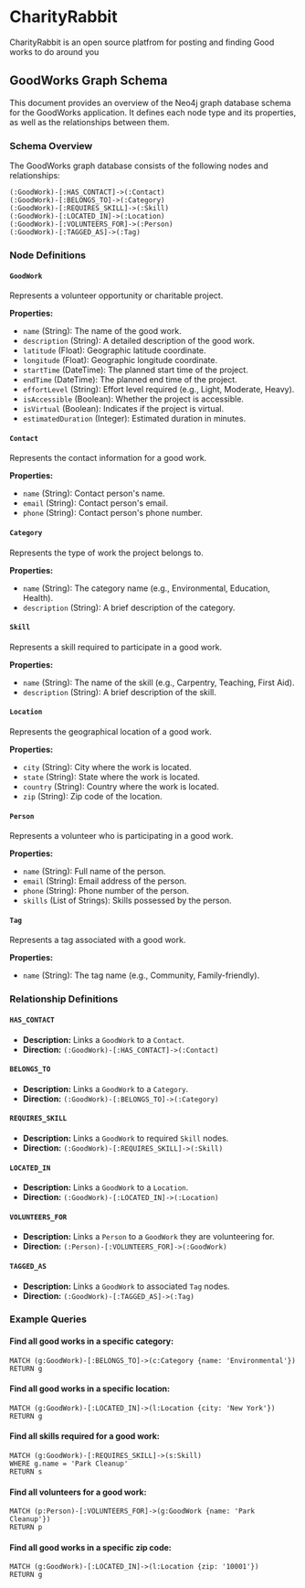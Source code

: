 # CharityRabbit
CharityRabbit is an open source platfrom for posting and finding Good works to do around you

## GoodWorks Graph Schema

This document provides an overview of the Neo4j graph database schema for the GoodWorks application. It defines each node type and its properties, as well as the relationships between them.

### Schema Overview
The GoodWorks graph database consists of the following nodes and relationships:

```plaintext
(:GoodWork)-[:HAS_CONTACT]->(:Contact)
(:GoodWork)-[:BELONGS_TO]->(:Category)
(:GoodWork)-[:REQUIRES_SKILL]->(:Skill)
(:GoodWork)-[:LOCATED_IN]->(:Location)
(:GoodWork)-[:VOLUNTEERS_FOR]->(:Person)
(:GoodWork)-[:TAGGED_AS]->(:Tag)
```

### Node Definitions

#### `GoodWork`
Represents a volunteer opportunity or charitable project.

**Properties:**
- `name` (String): The name of the good work.
- `description` (String): A detailed description of the good work.
- `latitude` (Float): Geographic latitude coordinate.
- `longitude` (Float): Geographic longitude coordinate.
- `startTime` (DateTime): The planned start time of the project.
- `endTime` (DateTime): The planned end time of the project.
- `effortLevel` (String): Effort level required (e.g., Light, Moderate, Heavy).
- `isAccessible` (Boolean): Whether the project is accessible.
- `isVirtual` (Boolean): Indicates if the project is virtual.
- `estimatedDuration` (Integer): Estimated duration in minutes.

#### `Contact`
Represents the contact information for a good work.

**Properties:**
- `name` (String): Contact person's name.
- `email` (String): Contact person's email.
- `phone` (String): Contact person's phone number.

#### `Category`
Represents the type of work the project belongs to.

**Properties:**
- `name` (String): The category name (e.g., Environmental, Education, Health).
- `description` (String): A brief description of the category.

#### `Skill`
Represents a skill required to participate in a good work.

**Properties:**
- `name` (String): The name of the skill (e.g., Carpentry, Teaching, First Aid).
- `description` (String): A brief description of the skill.

#### `Location`
Represents the geographical location of a good work.

**Properties:**
- `city` (String): City where the work is located.
- `state` (String): State where the work is located.
- `country` (String): Country where the work is located.
- `zip` (String): Zip code of the location.

#### `Person`
Represents a volunteer who is participating in a good work.

**Properties:**
- `name` (String): Full name of the person.
- `email` (String): Email address of the person.
- `phone` (String): Phone number of the person.
- `skills` (List of Strings): Skills possessed by the person.

#### `Tag`
Represents a tag associated with a good work.

**Properties:**
- `name` (String): The tag name (e.g., Community, Family-friendly).

### Relationship Definitions

#### `HAS_CONTACT`
- **Description:** Links a `GoodWork` to a `Contact`.
- **Direction:** `(:GoodWork)-[:HAS_CONTACT]->(:Contact)`

#### `BELONGS_TO`
- **Description:** Links a `GoodWork` to a `Category`.
- **Direction:** `(:GoodWork)-[:BELONGS_TO]->(:Category)`

#### `REQUIRES_SKILL`
- **Description:** Links a `GoodWork` to required `Skill` nodes.
- **Direction:** `(:GoodWork)-[:REQUIRES_SKILL]->(:Skill)`

#### `LOCATED_IN`
- **Description:** Links a `GoodWork` to a `Location`.
- **Direction:** `(:GoodWork)-[:LOCATED_IN]->(:Location)`

#### `VOLUNTEERS_FOR`
- **Description:** Links a `Person` to a `GoodWork` they are volunteering for.
- **Direction:** `(:Person)-[:VOLUNTEERS_FOR]->(:GoodWork)`

#### `TAGGED_AS`
- **Description:** Links a `GoodWork` to associated `Tag` nodes.
- **Direction:** `(:GoodWork)-[:TAGGED_AS]->(:Tag)`

### Example Queries

#### Find all good works in a specific category:
```cypher
MATCH (g:GoodWork)-[:BELONGS_TO]->(c:Category {name: 'Environmental'})
RETURN g
```

#### Find all good works in a specific location:
```cypher
MATCH (g:GoodWork)-[:LOCATED_IN]->(l:Location {city: 'New York'})
RETURN g
```

#### Find all skills required for a good work:
```cypher
MATCH (g:GoodWork)-[:REQUIRES_SKILL]->(s:Skill)
WHERE g.name = 'Park Cleanup'
RETURN s
```

#### Find all volunteers for a good work:
```cypher
MATCH (p:Person)-[:VOLUNTEERS_FOR]->(g:GoodWork {name: 'Park Cleanup'})
RETURN p
```

#### Find all good works in a specific zip code:
```cypher
MATCH (g:GoodWork)-[:LOCATED_IN]->(l:Location {zip: '10001'})
RETURN g
```

